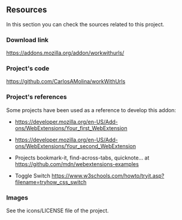 ## Resources

In this section you can check the sources related to this project.

### Download link

<https://addons.mozilla.org/addon/workwithurls/>

### Project's code

<https://github.com/CarlosAMolina/workWithUrls>

### Project's references

Some projects have been used as a reference to develop this addon:

- <https://developer.mozilla.org/en-US/Add-ons/WebExtensions/Your_first_WebExtension>

- <https://developer.mozilla.org/en-US/Add-ons/WebExtensions/Your_second_WebExtension>

- Projects bookmark-it, find-across-tabs, quicknote... at <https://github.com/mdn/webextensions-examples> 

- Toggle Switch <https://www.w3schools.com/howto/tryit.asp?filename=tryhow_css_switch>

### Images

See the icons/LICENSE file of the project.
